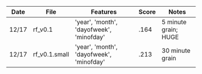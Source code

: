 | Date | File | Features | Score | Notes |
| --- | --- | --- | --- | --- |
| 12/17 | rf_v0.1 | 'year', 'month', 'dayofweek', 'minofday' | .164 | 5 minute grain; HUGE |
| 12/17 | rf_v0.1.small | 'year', 'month', 'dayofweek', 'minofday' | .213 | 30 minute grain |
